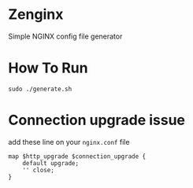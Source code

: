 # Zenginx
Simple NGINX config file generator

# How To Run

```
sudo ./generate.sh
````

# Connection upgrade issue 
add these line on your `nginx.conf` file
```
map $http_upgrade $connection_upgrade {
    default upgrade;
    '' close;
}
```

